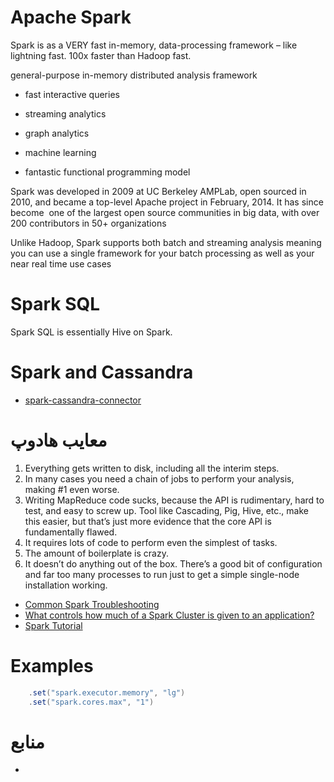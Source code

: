 # Apache Spark
Spark is as a VERY fast in-memory, data-processing framework – like lightning fast. 100x faster than Hadoop fast.

general-purpose in-memory distributed analysis framework

* fast interactive queries
* streaming analytics
* graph analytics
* machine learning

* fantastic functional programming model

Spark was developed in 2009 at UC Berkeley AMPLab, open sourced in 2010, and became a top-level Apache project in February, 2014. It has since become  one of the largest open source communities in big data, with over 200 contributors in 50+ organizations

Unlike Hadoop, Spark supports both batch and streaming analysis meaning you can use a single framework for your batch processing as well as your near real time use cases

# Spark SQL
Spark SQL is essentially Hive on Spark.


# Spark and Cassandra
* [spark-cassandra-connector](https://github.com/datastax/spark-cassandra-connector)


# معایب هادوپ
1. Everything gets written to disk, including all the interim steps.
2. In many cases you need a chain of jobs to perform your analysis, making #1 even worse.
3. Writing MapReduce code sucks, because the API is rudimentary, hard to test, and easy to screw up. Tool like Cascading, Pig, Hive, etc., make this easier, but that’s just more evidence that the core API is fundamentally flawed.
4. It requires lots of code to perform even the simplest of tasks.
5. The amount of boilerplate is crazy.
6. It doesn’t do anything out of the box. There’s a good bit of configuration and far too many processes to run just to get a simple single-node installation working.

* [Common Spark Troubleshooting](http://www.datastax.com/dev/blog/common-spark-troubleshooting)
* [What controls how much of a Spark Cluster is given to an application?](https://stackoverflow.com/questions/27944948/what-controls-how-much-of-a-spark-cluster-is-given-to-an-application)
* [Spark Tutorial](http://lintool.github.io/SparkTutorial/)

# Examples

```scala
    .set("spark.executor.memory", "lg")
    .set("spark.cores.max", "1")
```


# منابع
* [](http://planetcassandra.org/getting-started-with-apache-spark-and-cassandra/)
